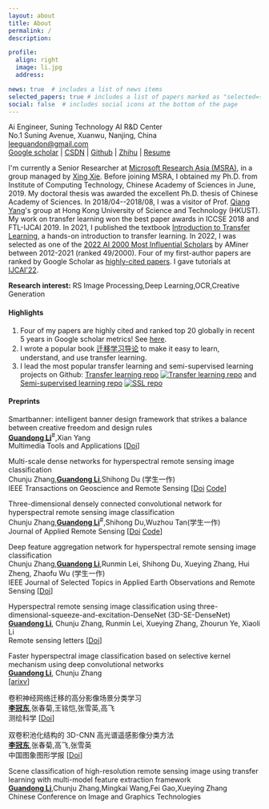 ```yaml
---
layout: about
title: About
permalink: /
description: 

profile:
  align: right
  image: li.jpg
  address: 

news: true  # includes a list of news items
selected_papers: true # includes a list of papers marked as "selected={true}"
social: false  # includes social icons at the bottom of the page
---
```


Ai Engineer, Suning Technology AI R&D Center <br>
No.1 Suning Avenue, Xuanwu, Nanjing, China<br>
leeguandon@gmail.com<br>
[Google scholar](https://scholar.google.com/citations?user=on_b6MMAAAAJ) | [CSDN](https://blog.csdn.net/u012193416) | [Github](https://github.com/leeguandong) | [Zhihu](https://www.zhihu.com/people/li-xin-52-81) | [Resume](https://www.jianguoyun.com/p/DagJaZEQjKnsBRjbkeAEIAA) 

I'm currently a Senior Researcher at [Microsoft Research Asia (MSRA)](http://www.msra.cn/), in a group managed by [Xing Xie](https://www.microsoft.com/en-us/research/people/xingx/). Before joining MSRA, I obtained my Ph.D. from Institute of Computing Technology, Chinese Academy of Sciences in June, 2019. My doctoral thesis was awarded the excellent Ph.D. thesis of Chinese Academy of Sciences. In 2018/04--2018/08, I was a visitor of Prof. [Qiang Yang](https://cse.hkust.edu.hk/~qyang/)'s group at Hong Kong University of Science and Technology (HKUST). My work on transfer learning won the best paper awards in ICCSE 2018 and FTL-IJCAI 2019. In 2021, I published the textbook [Introduction to Transfer Learning](http://jd92.wang/tlbook), a hands-on introduction to transfer learning. In 2022, I was selected as one of the [2022 AI 2000 Most Influential Scholars](https://www.aminer.cn/ai2000?domain_ids=5dc122672ebaa6faa962c2a4) by AMiner between 2012-2021 (ranked 49/2000). Four of my first-author papers are ranked by Google Scholar as [highly-cited papers](https://zhuanlan.zhihu.com/p/421192644). I gave tutorials at [IJCAI'22](https://dgresearch.github.io/).

**Research interest:** RS Image Processing,Deep Learning,OCR,Creative Generation


#### Highlights

1. Four of my papers are highly cited and ranked top 20 globally in recent 5 years in Google scholar metrics! See [here](https://zhuanlan.zhihu.com/p/421192644).
2. I wrote a popular book [迁移学习导论](http://jd92.wang/tlbook) to make it easy to learn, understand, and use transfer learning.
3. I lead the most popular transfer learning and semi-supervised learning projects on Github: [Transfer learning repo](https://github/jindongwang/transferlearning) [![Transfer learning repo](/assets/img/transferlearning-repo-star.jpg)](https://github/jindongwang/transferlearning) and  [Semi-supervised learning repo](https://github/torchssl/torchssl) [![SSL repo](/assets/img/torchssl-star.jpg)](https://github/stars/torchssl/torchssl)

#### Preprints

Smartbanner: intelligent banner design framework that strikes a balance between creative freedom and design rules   
<u>**Guandong Li**</u><sup>#</sup>,Xian Yang    
Multimedia Tools and Applications [[Doi](https://rdcu.be/c0iMt)]    

Multi-scale dense networks for hyperspectral remote sensing image classification    
Chunju Zhang,<u>**Guandong Li**</u>,Shihong Du (学生一作)    
IEEE Transactions on Geoscience and Remote Sensing [[Doi](https://ieeexplore.ieee.org/document/8784389) [Code](https://github.com/leeguandong/Multi-Scale-Dense-Networks-for-Hyperspectral-Remote-Sensing-Image-Classification)]    

Three-dimensional densely connected convolutional network for hyperspectral remote sensing image classification   
Chunju Zhang,<u>**Guandong Li**</u><sup>#</sup>,Shihong Du,Wuzhou Tan(学生一作)    
Journal of Applied Remote Sensing [[Doi](https://doi.org/10.1117/1.JRS.13.016519) [Code](https://github.com/leeguandong/3D-DenseNet-for-HSI)]     

Deep feature aggregation network for hyperspectral remote sensing image classification     
Chunju Zhang,<u>**Guandong Li**</u>,Runmin Lei, Shihong Du, Xueying Zhang, Hui Zheng, Zhaofu Wu (学生一作)     
IEEE Journal of Selected Topics in Applied Earth Observations and Remote Sensing [[Doi](https://ieeexplore.ieee.org/document/9184224)]     

Hyperspectral remote sensing image classification using three-dimensional-squeeze-and-excitation-DenseNet (3D-SE-DenseNet)      
<u>**Guandong Li**</u>, Chunju Zhang, Runmin Lei, Xueying Zhang, Zhourun Ye, Xiaoli Li     
Remote sensing letters  [[Doi](https://ieeexplore.ieee.org/document/9514617)]    

Faster hyperspectral image classification based on selective kernel mechanism using deep convolutional networks     
<u>**Guandong Li**</u>, Chunju Zhang    
[[arixv](https://arxiv.org/abs/2202.06458)]    

卷积神经网络迁移的高分影像场景分类学习     
<u>**李冠东**</u>,张春菊,王铭恺,张雪英,高飞   
测绘科学 [[Doi](https://www.cnki.com.cn/Article/CJFDTOTAL-CHKD201904021.htm)]     

双卷积池化结构的 3D-CNN 高光谱遥感影像分类方法    
<u>**李冠东**</u>,张春菊,高飞,张雪英     
中国图象图形学报 [[Doi](http://www.cjig.cn/jig/ch/reader/view_abstract.aspx?file_no=20190414&flag=1)]    

Scene classification of high-resolution remote sensing image using transfer learning with multi-model feature extraction framework   
<u>**Guandong Li**</u>,Chunju Zhang,Mingkai Wang,Fei Gao,Xueying Zhang     
Chinese Conference on Image and Graphics Technologies     



 



